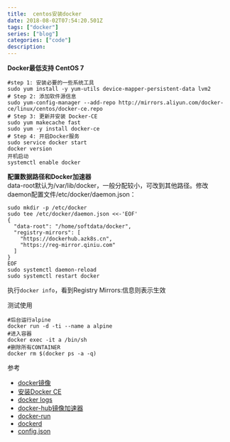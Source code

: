 ```yaml
---
title:  centos安装docker
date: 2018-08-02T07:54:20.501Z
tags: ["docker"]
series: ["blog"]
categories: ["code"]
description:
---
```


**Docker最低支持 CentOS 7**

```shell
#step 1: 安装必要的一些系统工具
sudo yum install -y yum-utils device-mapper-persistent-data lvm2
# Step 2: 添加软件源信息
sudo yum-config-manager --add-repo http://mirrors.aliyun.com/docker-ce/linux/centos/docker-ce.repo
# Step 3: 更新并安装 Docker-CE
sudo yum makecache fast
sudo yum -y install docker-ce
# Step 4: 开启Docker服务
sudo service docker start
docker version
开机启动
systemctl enable docker
```

**配置数据路径和Docker加速器**  
data-root默认为/var/lib/docker，一般分配较小，可改到其他路径。修改daemon配置文件/etc/docker/daemon.json：
```shell
sudo mkdir -p /etc/docker
sudo tee /etc/docker/daemon.json <<-'EOF'
{
  "data-root": "/home/softdata/docker",
  "registry-mirrors": [
    "https://dockerhub.azk8s.cn",
    "https://reg-mirror.qiniu.com"
  ]
}
EOF
sudo systemctl daemon-reload
sudo systemctl restart docker
```
执行`docker info`，看到Registry Mirrors:信息则表示生效

测试使用 
```shell
#后台运行alpine
docker run -d -ti --name a alpine
#进入容器
docker exec -it a /bin/sh
#删除所有CONTAINER
docker rm $(docker ps -a -q)
```



参考  
- [docker镜像](https://mirrors.tuna.tsinghua.edu.cn/help/docker-ce/)
- [安装Docker CE](https://yeasy.gitbooks.io/docker_practice/content/install/centos.html)
- [docker logs](https://www.jianshu.com/p/1eb1d1d3f25e)
- [docker-hub镜像加速器](https://yeasy.gitbooks.io/docker_practice/install/mirror.html)
- [docker-run](http://www.runoob.com/docker/docker-run-command.html)
- [dockerd](https://docs.docker.com/engine/reference/commandline/dockerd/)
- [config.json](https://www.cnblogs.com/ningskyer/articles/8330143.html)